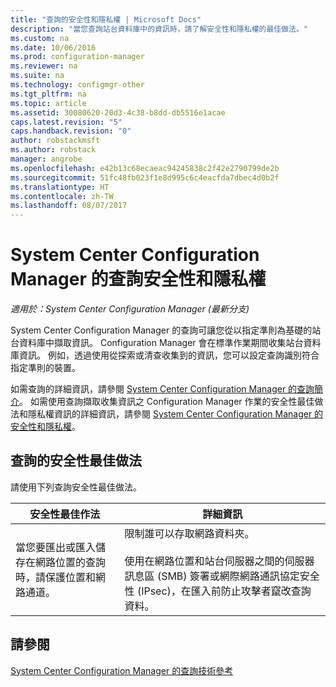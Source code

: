 ```yaml
---
title: "查詢的安全性和隱私權 | Microsoft Docs"
description: "當您查詢站台資料庫中的資訊時，請了解安全性和隱私權的最佳做法。"
ms.custom: na
ms.date: 10/06/2016
ms.prod: configuration-manager
ms.reviewer: na
ms.suite: na
ms.technology: configmgr-other
ms.tgt_pltfrm: na
ms.topic: article
ms.assetid: 30080620-20d3-4c38-b8dd-db5516e1acae
caps.latest.revision: "5"
caps.handback.revision: "0"
author: robstackmsft
ms.author: robstack
manager: angrobe
ms.openlocfilehash: e42b13c68ecaeac94245838c2f42e2790799de2b
ms.sourcegitcommit: 51fc48fb023f1e8d995c6c4eacfda7dbec4d0b2f
ms.translationtype: HT
ms.contentlocale: zh-TW
ms.lasthandoff: 08/07/2017
---
```

# <a name="security-and-privacy-for-queries-in-system-center-configuration-manager"></a>System Center Configuration Manager 的查詢安全性和隱私權

*適用於：System Center Configuration Manager (最新分支)*

System Center Configuration Manager 的查詢可讓您從以指定準則為基礎的站台資料庫中擷取資訊。 Configuration Manager 會在標準作業期間收集站台資料庫資訊。 例如，透過使用從探索或清查收集到的資訊，您可以設定查詢識別符合指定準則的裝置。  

 如需查詢的詳細資訊，請參閱 [System Center Configuration Manager 的查詢簡介](../../../core/servers/manage/introduction-to-queries.md)。 如需使用查詢擷取收集資訊之 Configuration Manager 作業的安全性最佳做法和隱私權資訊的詳細資訊，請參閱 [System Center Configuration Manager 的安全性和隱私權](../../../core/plan-design/security/security-and-privacy.md)。  

## <a name="security-best-practices-for-queries"></a>查詢的安全性最佳做法  
 請使用下列查詢安全性最佳做法。  

|安全性最佳作法|詳細資訊|  
|----------------------------|----------------------|  
|當您要匯出或匯入儲存在網路位置的查詢時，請保護位置和網路通道。|限制誰可以存取網路資料夾。<br /><br /> 使用在網路位置和站台伺服器之間的伺服器訊息區 (SMB) 簽署或網際網路通訊協定安全性 (IPsec)，在匯入前防止攻擊者竄改查詢資料。|  

## <a name="see-also"></a>請參閱  
 [System Center Configuration Manager 的查詢技術參考](../../../core/servers/manage/queries-technical-reference.md)
